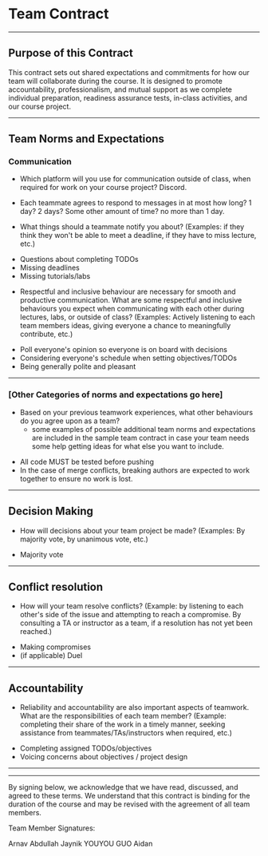 # Team Contract

---
## Purpose of this Contract

This contract sets out shared expectations and commitments for how our team will collaborate during the course. It is designed to promote accountability, professionalism, and mutual support as we complete individual preparation, readiness assurance tests, in-class activities, and our course project.

---
## Team Norms and Expectations

### Communication

* Which platform will you use for communication outside of class, when required for work on your course project? Discord.

* Each teammate agrees to respond to messages in at most how long? 1 day? 2 days? Some other amount of time? no more than 1 day.

* What things should a teammate notify you about? (Examples: if they think they won't be able to meet a deadline, if they have to miss lecture, etc.)

- Questions about completing TODOs
- Missing deadlines
- Missing tutorials/labs
  

* Respectful and inclusive behaviour are necessary for smooth and productive communication. What are some respectful and inclusive behaviours you expect when communicating with each other during lectures, labs, or outside of class? (Examples: Actively listening to each team members ideas, giving everyone a chance to meaningfully contribute, etc.)

- Poll everyone's opinion so everyone is on board with decisions
- Considering everyone's schedule when setting objectives/TODOs
- Being generally polite and pleasant

---

### [Other Categories of norms and expectations go here]

* Based on your previous teamwork experiences, what other behaviours do you agree upon as a team?
    - some examples of possible additional team norms and expectations are included in the sample team contract in case your team needs some help getting ideas for what else you want to include.

- All code MUST be tested before pushing
- In the case of merge conflicts, breaking authors are expected to work together to ensure no work is lost.
---

## Decision Making

* How will decisions about your team project be made? (Examples: By majority vote, by unanimous vote, etc.)

- Majority vote

---
## Conflict resolution

* How will your team resolve conflicts? (Example: by listening to each other's side of the issue and attempting to reach a compromise. By consulting a TA or instructor as a team, if a resolution has not yet been reached.)

- Making compromises
- (if applicable) Duel

---

## Accountability

* Reliability and accountability are also important aspects of teamwork. What are the responsibilities of each team member? (Example: completing their share of the work in a timely manner, seeking assistance from teammates/TAs/instructors when required, etc.)

- Completing assigned TODOs/objectives
- Voicing concerns about objectives / project design

---

---

By signing below, we acknowledge that we have read, discussed, and agreed to these terms. We understand that this contract is binding for the duration of the course and may be revised with the agreement of all team members.

Team Member Signatures:

Arnav
Abdullah
Jaynik 
YOUYOU GUO
Aidan
